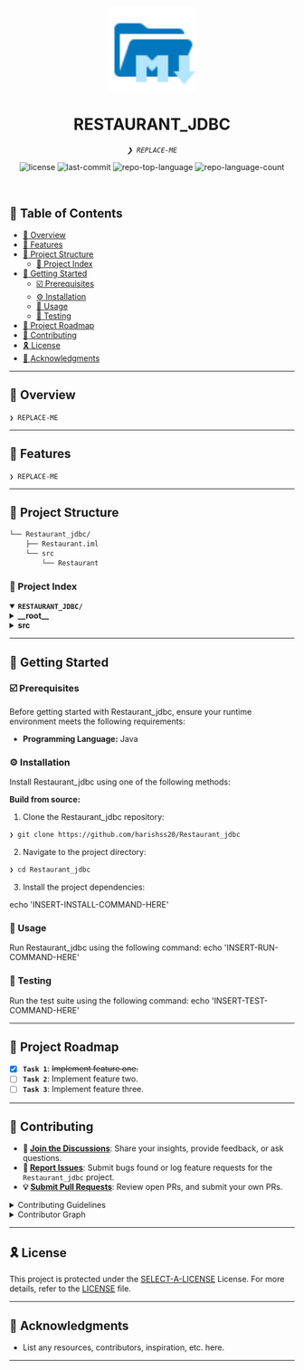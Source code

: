 <p align="center">
    <img src="https://raw.githubusercontent.com/PKief/vscode-material-icon-theme/ec559a9f6bfd399b82bb44393651661b08aaf7ba/icons/folder-markdown-open.svg" align="center" width="30%">
</p>
<p align="center"><h1 align="center">RESTAURANT_JDBC</h1></p>
<p align="center">
	<em><code>❯ REPLACE-ME</code></em>
</p>
<p align="center">
	<img src="https://img.shields.io/github/license/harishss20/Restaurant_jdbc?style=default&logo=opensourceinitiative&logoColor=white&color=0080ff" alt="license">
	<img src="https://img.shields.io/github/last-commit/harishss20/Restaurant_jdbc?style=default&logo=git&logoColor=white&color=0080ff" alt="last-commit">
	<img src="https://img.shields.io/github/languages/top/harishss20/Restaurant_jdbc?style=default&color=0080ff" alt="repo-top-language">
	<img src="https://img.shields.io/github/languages/count/harishss20/Restaurant_jdbc?style=default&color=0080ff" alt="repo-language-count">
</p>
<p align="center"><!-- default option, no dependency badges. -->
</p>
<p align="center">
	<!-- default option, no dependency badges. -->
</p>
<br>

## 🔗 Table of Contents

- [📍 Overview](#-overview)
- [👾 Features](#-features)
- [📁 Project Structure](#-project-structure)
  - [📂 Project Index](#-project-index)
- [🚀 Getting Started](#-getting-started)
  - [☑️ Prerequisites](#-prerequisites)
  - [⚙️ Installation](#-installation)
  - [🤖 Usage](#🤖-usage)
  - [🧪 Testing](#🧪-testing)
- [📌 Project Roadmap](#-project-roadmap)
- [🔰 Contributing](#-contributing)
- [🎗 License](#-license)
- [🙌 Acknowledgments](#-acknowledgments)

---

## 📍 Overview

<code>❯ REPLACE-ME</code>

---

## 👾 Features

<code>❯ REPLACE-ME</code>

---

## 📁 Project Structure

```sh
└── Restaurant_jdbc/
    ├── Restaurant.iml
    └── src
        └── Restaurant
```


### 📂 Project Index
<details open>
	<summary><b><code>RESTAURANT_JDBC/</code></b></summary>
	<details> <!-- __root__ Submodule -->
		<summary><b>__root__</b></summary>
		<blockquote>
			<table>
			</table>
		</blockquote>
	</details>
	<details> <!-- src Submodule -->
		<summary><b>src</b></summary>
		<blockquote>
			<details>
				<summary><b>Restaurant</b></summary>
				<blockquote>
					<table>
					<tr>
						<td><b><a href='https://github.com/harishss20/Restaurant_jdbc/blob/master/src/Restaurant/FoodOrder.java'>FoodOrder.java</a></b></td>
						<td><code>❯ REPLACE-ME</code></td>
					</tr>
					<tr>
						<td><b><a href='https://github.com/harishss20/Restaurant_jdbc/blob/master/src/Restaurant/Menu.java'>Menu.java</a></b></td>
						<td><code>❯ REPLACE-ME</code></td>
					</tr>
					<tr>
						<td><b><a href='https://github.com/harishss20/Restaurant_jdbc/blob/master/src/Restaurant/DatabaseCon.java'>DatabaseCon.java</a></b></td>
						<td><code>❯ REPLACE-ME</code></td>
					</tr>
					<tr>
						<td><b><a href='https://github.com/harishss20/Restaurant_jdbc/blob/master/src/Restaurant/Main.java'>Main.java</a></b></td>
						<td><code>❯ REPLACE-ME</code></td>
					</tr>
					<tr>
						<td><b><a href='https://github.com/harishss20/Restaurant_jdbc/blob/master/src/Restaurant/TableReg.java'>TableReg.java</a></b></td>
						<td><code>❯ REPLACE-ME</code></td>
					</tr>
					</table>
				</blockquote>
			</details>
		</blockquote>
	</details>
</details>

---
## 🚀 Getting Started

### ☑️ Prerequisites

Before getting started with Restaurant_jdbc, ensure your runtime environment meets the following requirements:

- **Programming Language:** Java


### ⚙️ Installation

Install Restaurant_jdbc using one of the following methods:

**Build from source:**

1. Clone the Restaurant_jdbc repository:
```sh
❯ git clone https://github.com/harishss20/Restaurant_jdbc
```

2. Navigate to the project directory:
```sh
❯ cd Restaurant_jdbc
```

3. Install the project dependencies:

echo 'INSERT-INSTALL-COMMAND-HERE'



### 🤖 Usage
Run Restaurant_jdbc using the following command:
echo 'INSERT-RUN-COMMAND-HERE'

### 🧪 Testing
Run the test suite using the following command:
echo 'INSERT-TEST-COMMAND-HERE'

---
## 📌 Project Roadmap

- [X] **`Task 1`**: <strike>Implement feature one.</strike>
- [ ] **`Task 2`**: Implement feature two.
- [ ] **`Task 3`**: Implement feature three.

---

## 🔰 Contributing

- **💬 [Join the Discussions](https://github.com/harishss20/Restaurant_jdbc/discussions)**: Share your insights, provide feedback, or ask questions.
- **🐛 [Report Issues](https://github.com/harishss20/Restaurant_jdbc/issues)**: Submit bugs found or log feature requests for the `Restaurant_jdbc` project.
- **💡 [Submit Pull Requests](https://github.com/harishss20/Restaurant_jdbc/blob/main/CONTRIBUTING.md)**: Review open PRs, and submit your own PRs.

<details closed>
<summary>Contributing Guidelines</summary>

1. **Fork the Repository**: Start by forking the project repository to your github account.
2. **Clone Locally**: Clone the forked repository to your local machine using a git client.
   ```sh
   git clone https://github.com/harishss20/Restaurant_jdbc
   ```
3. **Create a New Branch**: Always work on a new branch, giving it a descriptive name.
   ```sh
   git checkout -b new-feature-x
   ```
4. **Make Your Changes**: Develop and test your changes locally.
5. **Commit Your Changes**: Commit with a clear message describing your updates.
   ```sh
   git commit -m 'Implemented new feature x.'
   ```
6. **Push to github**: Push the changes to your forked repository.
   ```sh
   git push origin new-feature-x
   ```
7. **Submit a Pull Request**: Create a PR against the original project repository. Clearly describe the changes and their motivations.
8. **Review**: Once your PR is reviewed and approved, it will be merged into the main branch. Congratulations on your contribution!
</details>

<details closed>
<summary>Contributor Graph</summary>
<br>
<p align="left">
   <a href="https://github.com{/harishss20/Restaurant_jdbc/}graphs/contributors">
      <img src="https://contrib.rocks/image?repo=harishss20/Restaurant_jdbc">
   </a>
</p>
</details>

---

## 🎗 License

This project is protected under the [SELECT-A-LICENSE](https://choosealicense.com/licenses) License. For more details, refer to the [LICENSE](https://choosealicense.com/licenses/) file.

---

## 🙌 Acknowledgments

- List any resources, contributors, inspiration, etc. here.

---
